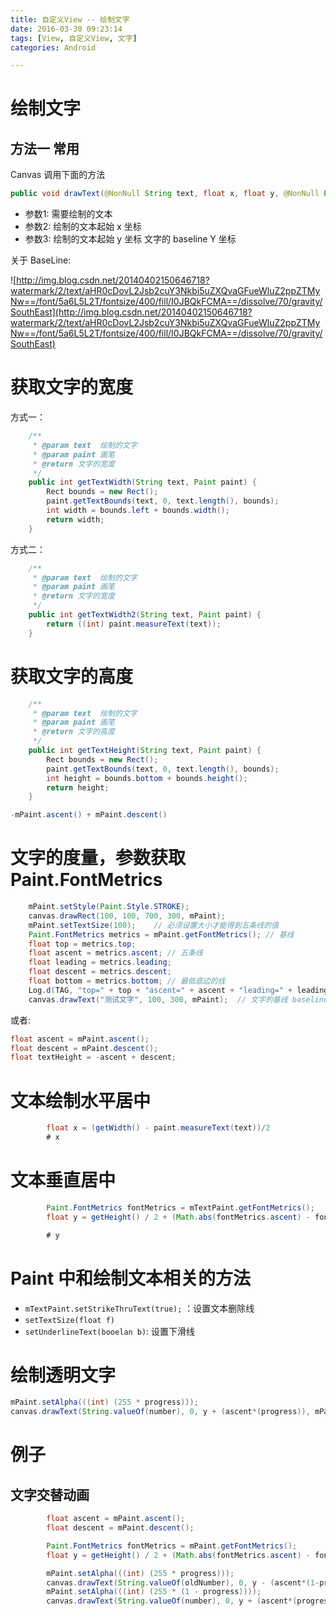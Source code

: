 ```yaml
---
title: 自定义View -- 绘制文字
date: 2016-03-30 09:23:14
tags: [View, 自定义View, 文字]
categories: Android

---
```


# 绘制文字

## 方法一 常用

Canvas 调用下面的方法

```java
public void drawText(@NonNull String text, float x, float y, @NonNull Paint paint)
```

- 参数1: 需要绘制的文本
- 参数2: 绘制的文本起始 x 坐标
- 参数3: 绘制的文本起始 y 坐标 文字的 baseline Y 坐标

关于 BaseLine:

![http://img.blog.csdn.net/20140402150646718?watermark/2/text/aHR0cDovL2Jsb2cuY3Nkbi5uZXQvaGFueWluZ2ppZTMyNw==/font/5a6L5L2T/fontsize/400/fill/I0JBQkFCMA==/dissolve/70/gravity/SouthEast](http://img.blog.csdn.net/20140402150646718?watermark/2/text/aHR0cDovL2Jsb2cuY3Nkbi5uZXQvaGFueWluZ2ppZTMyNw==/font/5a6L5L2T/fontsize/400/fill/I0JBQkFCMA==/dissolve/70/gravity/SouthEast)


# 获取文字的宽度

方式一：

```java
    /**
     * @param text  绘制的文字
     * @param paint 画笔
     * @return 文字的宽度
     */
    public int getTextWidth(String text, Paint paint) {
        Rect bounds = new Rect();
        paint.getTextBounds(text, 0, text.length(), bounds);
        int width = bounds.left + bounds.width();
        return width;
    }
```

方式二：

```java
    /**
     * @param text  绘制的文字
     * @param paint 画笔
     * @return 文字的宽度
     */
    public int getTextWidth2(String text, Paint paint) {
        return ((int) paint.measureText(text));
    }
```

# 获取文字的高度

```java
    /**
     * @param text  绘制的文字
     * @param paint 画笔
     * @return 文字的高度
     */
    public int getTextHeight(String text, Paint paint) {
        Rect bounds = new Rect();
        paint.getTextBounds(text, 0, text.length(), bounds);
        int height = bounds.bottom + bounds.height();
        return height;
    }
```

```java
-mPaint.ascent() + mPaint.descent()
```

# 文字的度量，参数获取 Paint.FontMetrics

```java
    mPaint.setStyle(Paint.Style.STROKE);
    canvas.drawRect(100, 100, 700, 300, mPaint);
    mPaint.setTextSize(100);    // 必须设置大小才能得到五条线的值
    Paint.FontMetrics metrics = mPaint.getFontMetrics(); // 基线
    float top = metrics.top;
    float ascent = metrics.ascent; // 五条线
    float leading = metrics.leading;
    float descent = metrics.descent;
    float bottom = metrics.bottom; // 最低底边的线
    Log.d(TAG, "top=" + top + "ascent=" + ascent + "leading=" + leading + "descent=" + descent + "bottom=" + bottom);
    canvas.drawText("测试文字", 100, 300, mPaint);  // 文字的基线 baseline    top,ascent,leading,descent,bottom
```

或者:

```java
float ascent = mPaint.ascent();
float descent = mPaint.descent();
float textHeight = -ascent + descent;
```

# 文本绘制水平居中

```java
        float x = (getWidth() - paint.measureText(text))/2
        # x
```

# 文本垂直居中

```java
        Paint.FontMetrics fontMetrics = mTextPaint.getFontMetrics();
        float y = getHeight() / 2 + (Math.abs(fontMetrics.ascent) - fontMetrics.descent) / 2;

        # y
```

# Paint 中和绘制文本相关的方法

- `mTextPaint.setStrikeThruText(true);` ：设置文本删除线
- `setTextSize(float f)`
- `setUnderlineText(booelan b)`: 设置下滑线

# 绘制透明文字

```java
mPaint.setAlpha(((int) (255 * progress)));
canvas.drawText(String.valueOf(number), 0, y + (ascent*(progress)), mPaint);
```


# 例子

## 文字交替动画

```java
        float ascent = mPaint.ascent();
        float descent = mPaint.descent();

        Paint.FontMetrics fontMetrics = mPaint.getFontMetrics();
        float y = getHeight() / 2 + (Math.abs(fontMetrics.ascent) - fontMetrics.descent) / 2;

        mPaint.setAlpha(((int) (255 * progress)));
        canvas.drawText(String.valueOf(oldNumber), 0, y - (ascent*(1-progress)), mPaint);
        mPaint.setAlpha(((int) (255 * (1 - progress))));
        canvas.drawText(String.valueOf(number), 0, y + (ascent*(progress)), mPaint);
```        
